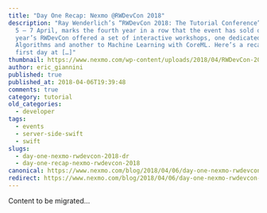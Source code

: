 ```yaml
---
title: "Day One Recap: Nexmo @RWDevCon 2018"
description: "Ray Wenderlich’s “RWDevCon 2018: The Tutorial Conference”, held on
  5 – 7 April, marks the fourth year in a row that the event has sold out. This
  year’s RWDevCon offered a set of interactive workshops, one dedicated to Swift
  Algorithms and another to Machine Learning with CoreML. Here’s a recap of our
  first day at […]"
thumbnail: https://www.nexmo.com/wp-content/uploads/2018/04/RWDevCon-2018-banner.png
author: eric_giannini
published: true
published_at: 2018-04-06T19:39:48
comments: true
category: tutorial
old_categories:
  - developer
tags:
  - events
  - server-side-swift
  - swift
slugs:
  - day-one-nexmo-rwdevcon-2018-dr
  - day-one-recap-nexmo-rwdevcon-2018
canonical: https://www.nexmo.com/blog/2018/04/06/day-one-nexmo-rwdevcon-2018-dr
redirect: https://www.nexmo.com/blog/2018/04/06/day-one-nexmo-rwdevcon-2018-dr
---
```

Content to be migrated...